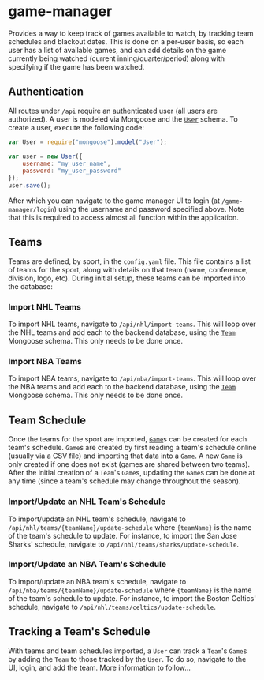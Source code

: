 # game-manager #

Provides a way to keep track of games available to watch, by tracking team schedules and
blackout dates. This is done on a per-user basis, so each user has a list of available
games, and can add details on the game currently being watched (current inning/quarter/period)
along with specifying if the game has been watched.

## Authentication ##

All routes under <code>/api</code> require an authenticated user (all users are authorized).
A user is modeled via Mongoose and the
<a href="https://github.com/dylants/game-manager/blob/master/models/user.js">
<code>User</code></a> schema. To create a user, execute the following code:

```JavaScript
var User = require("mongoose").model("User");

var user = new User({
    username: "my_user_name",
    password: "my_user_password"
});
user.save();
```
After which you can navigate to the game manager UI to login (at
<code>/game-manager/login</code>) using the username and password specified above. Note that
this is required to access almost all function within the application.

## Teams ##

Teams are defined, by sport, in the <code>config.yaml</code> file. This file contains a list
of teams for the sport, along with details on that team (name, conference, division, logo, etc).
During initial setup, these teams can be imported into the database:

### Import NHL Teams ###

To import NHL teams, navigate to <code>/api/nhl/import-teams</code>. This
will loop over the NHL teams and add each to the backend database, using the
<a href="https://github.com/dylants/game-manager/blob/master/models/team.js">
<code>Team</code></a> Mongoose schema. This only needs to be done once.

### Import NBA Teams ###

To import NBA teams, navigate to <code>/api/nba/import-teams</code>. This
will loop over the NBA teams and add each to the backend database, using the
<a href="https://github.com/dylants/game-manager/blob/master/models/team.js">
<code>Team</code></a> Mongoose schema. This only needs to be done once.

## Team Schedule ##

Once the teams for the sport are imported,
<a href="https://github.com/dylants/game-manager/blob/master/models/game.js">
<code>Game</code></a>s can be created for each team's schedule. <code>Game</code>s
are created by first reading a team's schedule online (usually via a CSV file) and
importing that data into a <code>Game</code>. A new <code>Game</code> is only
created if one does not exist (games are shared between two teams). After the
initial creation of a <code>Team</code>'s <code>Game</code>s, updating the
<code>Game</code>s can be done at any time (since a team's schedule may
change throughout the season).

### Import/Update an NHL Team's Schedule ###

To import/update an NHL team's schedule, navigate to
<code>/api/nhl/teams/{teamName}/update-schedule</code> where <code>{teamName}</code> is the
name of the team's schedule to update. For instance, to import the San Jose Sharks'
schedule, navigate to <code>/api/nhl/teams/sharks/update-schedule</code>.

### Import/Update an NBA Team's Schedule ###

To import/update an NBA team's schedule, navigate to
<code>/api/nba/teams/{teamName}/update-schedule</code> where <code>{teamName}</code> is the
name of the team's schedule to update. For instance, to import the Boston Celtics'
schedule, navigate to <code>/api/nhl/teams/celtics/update-schedule</code>.

## Tracking a Team's Schedule ##

With teams and team schedules imported, a <code>User</code> can track a <code>Team</code>'s
<code>Game</code>s by adding the <code>Team</code> to those tracked by the <code>User</code>.
To do so, navigate to the UI, login, and add the team. More information to follow...


